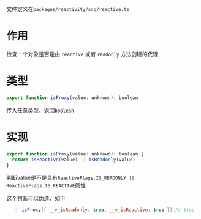 文件定义在`packages/reactivity/src/reactive.ts`

# 作用

检查一个对象是否是由 `reactive` 或者 `readonly` 方法创建的代理

# 类型

```js
export function isProxy(value: unknown): boolean 
```

传入任意类型，返回`boolean`

# 实现

```js
export function isProxy(value: unknown): boolean {
  return isReactive(value) || isReadonly(value)
}
```

判断value是不是具有`ReactiveFlags.IS_READONLY || ReactiveFlags.IS_REACTIVE`属性

这个判断可以伪造，如下

> ```js
> isProxy({ __v_isReadonly: true, __v_isReactive: true }) // true
> ```

